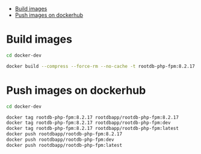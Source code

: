 <!-- TOC -->
* [Build images](#build-images)
* [Push images on dockerhub](#push-images-on-dockerhub)
<!-- TOC -->

# Build images

```bash
cd docker-dev

docker build --compress --force-rm --no-cache -t rootdb-php-fpm:8.2.17 -f ./Dockerfile_php_fpm_8_2 .
```

# Push images on dockerhub

```bash
cd docker-dev

docker tag rootdb-php-fpm:8.2.17 rootdbapp/rootdb-php-fpm:8.2.17
docker tag rootdb-php-fpm:8.2.17 rootdbapp/rootdb-php-fpm:dev
docker tag rootdb-php-fpm:8.2.17 rootdbapp/rootdb-php-fpm:latest
docker push rootdbapp/rootdb-php-fpm:8.2.17
docker push rootdbapp/rootdb-php-fpm:dev
docker push rootdbapp/rootdb-php-fpm:latest
```
